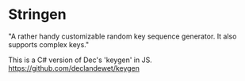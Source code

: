 Stringen
========

"A rather handy customizable random key sequence generator. It also supports complex keys."

This is a C# version of Dec's 'keygen' in JS. https://github.com/declandewet/keygen
